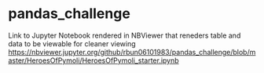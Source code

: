 # pandas_challenge

Link to Jupyter Notebook rendered in NBViewer that reneders table and data to be viewable for cleaner viewing
https://nbviewer.jupyter.org/github/rbun06101983/pandas_challenge/blob/master/HeroesOfPymoli/HeroesOfPymoli_starter.ipynb
